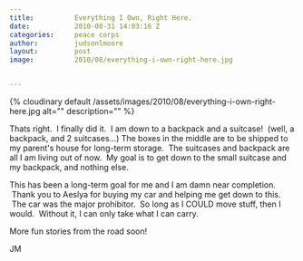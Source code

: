 ```yaml
---
title:			Everything I Own, Right Here.
date:			2010-08-31 14:03:16 Z
categories:		peace corps
author:			judsonlmoore
layout:			post
image:			2010/08/everything-i-own-right-here.jpg


---
```



{% cloudinary default /assets/images/2010/08/everything-i-own-right-here.jpg alt="" description="" %}

Thats right.  I finally did it.  I am down to a backpack and a suitcase!  (well, a backpack, and 2 suitcases…) The boxes in the middle are to be shipped to my parent's house for long-term storage.  The suitcases and backpack are all I am living out of now.  My goal is to get down to the small suitcase and my backpack, and nothing else.

This has been a long-term goal for me and I am damn near completion.  Thank you to Aeslya for buying my car and helping me get down to this.  The car was the major prohibitor.  So long as I COULD move stuff, then I would.  Without it, I can only take what I can carry.

More fun stories from the road soon!

JM
